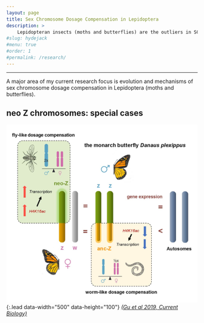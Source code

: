 ```yaml
---
layout: page
title: Sex Chromosome Dosage Compensation in Lepidoptera
description: >
    Lepidopteran insects (moths and butterflies) are the outliers in SCDC across animal kingdom.
#slug: hydejack
#menu: true
#order: 1
#permalink: /research/
---
```

***

A major area of my current research focus is evolution and mechanisms of sex chromosome dosage compensation in Lepidoptera (moths and butterflies).


## neo Z chromosomes: special cases

![](/img/Graphic_Abstract.jpg){:.lead data-width="500" data-height="100"}
[_(Gu et al 2019, Current Biology)_](https://www.cell.com/current-biology/fulltext/S0960-9822(19)31247-3)


